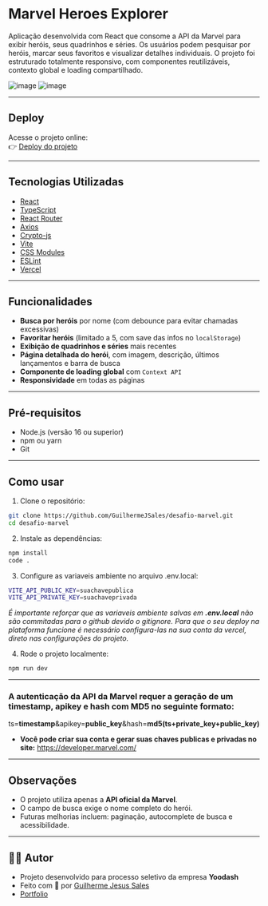 # Marvel Heroes Explorer

Aplicação desenvolvida com React que consome a API da Marvel para exibir heróis, seus quadrinhos e séries. Os usuários podem pesquisar por heróis, marcar seus favoritos e visualizar detalhes individuais. O projeto foi estruturado totalmente responsivo, com componentes reutilizáveis, contexto global e loading compartilhado.

![image](https://github.com/user-attachments/assets/0eb84912-ae26-4059-a125-1d9a7c590352)
![image](https://github.com/user-attachments/assets/1ed8660c-b070-4815-b7b2-777a346d72a8)

---

## Deploy

Acesse o projeto online:  
👉 [Deploy do projeto](https://desafio-marvel-eight.vercel.app/)

---

## Tecnologias Utilizadas

- [React](https://reactjs.org/)
- [TypeScript](https://www.typescriptlang.org/)
- [React Router](https://reactrouter.com/)
- [Axios](https://axios-http.com/)
- [Crypto-js](https://www.npmjs.com/package/crypto-js)
- [Vite](https://vitejs.dev/)
- [CSS Modules](https://github.com/css-modules/css-modules)
- [ESLint](https://eslint.org/)
- [Vercel](https://vercel.com/)

---

## Funcionalidades

- **Busca por heróis** por nome (com debounce para evitar chamadas excessivas)
- **Favoritar heróis** (limitado a 5, com save das infos no `localStorage`)
- **Exibição de quadrinhos e séries** mais recentes
- **Página detalhada do herói**, com imagem, descrição, últimos lançamentos e barra de busca
- **Componente de loading global** com `Context API`
- **Responsividade** em todas as páginas

---


## Pré-requisitos
- Node.js (versão 16 ou superior)
- npm ou yarn
- Git

---

## Como usar

1. Clone o repositório:
```bash
git clone https://github.com/GuilhermeJSales/desafio-marvel.git
cd desafio-marvel

```

2. Instale as dependências:
```bash
npm install
code .
```

3. Configure as variaveis ambiente no arquivo .env.local:
```bash
VITE_API_PUBLIC_KEY=suachavepublica
VITE_API_PRIVATE_KEY=suachaveprivada
```
*É importante reforçar que as variaveis ambiente salvas em **.env.local** não são commitadas para o github devido o gitignore. Para que o seu deploy na plataforma funcione é necessário configura-las na sua conta da vercel, direto nas configurações do projeto.*


4. Rode o projeto localmente:
```bash
npm run dev
```
---

### A autenticação da API da Marvel requer a geração de um timestamp, apikey e hash com MD5 no seguinte formato:
ts=**timestamp**&apikey=**public_key**&hash=**md5(ts+private_key+public_key)**

- **Você pode criar sua conta e gerar suas chaves publicas e privadas no site:** https://developer.marvel.com/

---

## Observações
- O projeto utiliza apenas a **API oficial da Marvel**.
- O campo de busca exige o nome completo do herói.
- Futuras melhorias incluem: paginação, autocomplete de busca e acessibilidade.


---


## 🙋‍♂️ Autor
- Projeto desenvolvido para processo seletivo da empresa **Yoodash**
- Feito com 💙 por [Guilherme Jesus Sales](https://www.linkedin.com/in/guilherme-jesus-sales/)
- [Portfolio](https://portfolio.guijsweb.com.br/)





